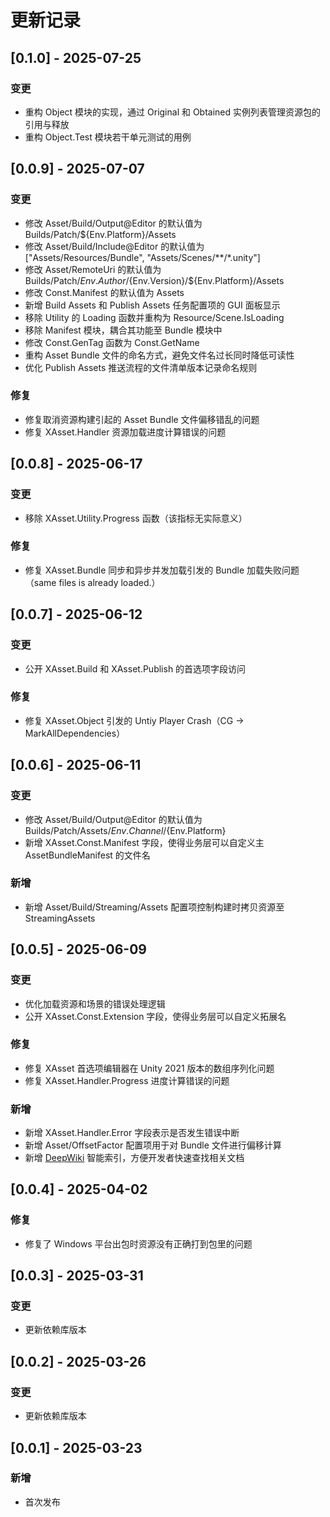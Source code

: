 # 更新记录

## [0.1.0] - 2025-07-25
### 变更
- 重构 Object 模块的实现，通过 Original 和 Obtained 实例列表管理资源包的引用与释放
- 重构 Object.Test 模块若干单元测试的用例

## [0.0.9] - 2025-07-07
### 变更
- 修改 Asset/Build/Output@Editor 的默认值为 Builds/Patch/${Env.Platform}/Assets
- 修改 Asset/Build/Include@Editor 的默认值为 ["Assets/Resources/Bundle", "Assets/Scenes/**/*.unity"]
- 修改 Asset/RemoteUri 的默认值为 Builds/Patch/${Env.Author}/${Env.Version}/${Env.Platform}/Assets
- 修改 Const.Manifest 的默认值为 Assets
- 新增 Build Assets 和 Publish Assets 任务配置项的 GUI 面板显示
- 移除 Utility 的 Loading 函数并重构为 Resource/Scene.IsLoading
- 移除 Manifest 模块，耦合其功能至 Bundle 模块中
- 修改 Const.GenTag 函数为 Const.GetName
- 重构 Asset Bundle 文件的命名方式，避免文件名过长同时降低可读性
- 优化 Publish Assets 推送流程的文件清单版本记录命名规则

### 修复
- 修复取消资源构建引起的 Asset Bundle 文件偏移错乱的问题
- 修复 XAsset.Handler 资源加载进度计算错误的问题

## [0.0.8] - 2025-06-17
### 变更
- 移除 XAsset.Utility.Progress 函数（该指标无实际意义）

### 修复
- 修复 XAsset.Bundle 同步和异步并发加载引发的 Bundle 加载失败问题（same files is already loaded.）

## [0.0.7] - 2025-06-12
### 变更
- 公开 XAsset.Build 和 XAsset.Publish 的首选项字段访问

### 修复
- 修复 XAsset.Object 引发的 Untiy Player Crash（CG -> MarkAllDependencies）

## [0.0.6] - 2025-06-11
### 变更
- 修改 Asset/Build/Output@Editor 的默认值为 Builds/Patch/Assets/${Env.Channel}/${Env.Platform}
- 新增 XAsset.Const.Manifest 字段，使得业务层可以自定义主 AssetBundleManifest 的文件名

### 新增
- 新增 Asset/Build/Streaming/Assets 配置项控制构建时拷贝资源至 StreamingAssets

## [0.0.5] - 2025-06-09
### 变更
- 优化加载资源和场景的错误处理逻辑
- 公开 XAsset.Const.Extension 字段，使得业务层可以自定义拓展名

### 修复
- 修复 XAsset 首选项编辑器在 Unity 2021 版本的数组序列化问题
- 修复 XAsset.Handler.Progress 进度计算错误的问题

### 新增
- 新增 XAsset.Handler.Error 字段表示是否发生错误中断
- 新增 Asset/OffsetFactor 配置项用于对 Bundle 文件进行偏移计算
- 新增 [DeepWiki](https://deepwiki.com) 智能索引，方便开发者快速查找相关文档

## [0.0.4] - 2025-04-02
### 修复
- 修复了 Windows 平台出包时资源没有正确打到包里的问题

## [0.0.3] - 2025-03-31
### 变更
- 更新依赖库版本

## [0.0.2] - 2025-03-26
### 变更
- 更新依赖库版本

## [0.0.1] - 2025-03-23
### 新增
- 首次发布
